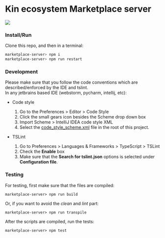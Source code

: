 # Kin ecosystem Marketplace server
![](https://travis-ci.org/kinfoundation/marketplace-server.svg?branch=master)

### Install/Run
Clone this repo, and then in a terminal:
```bash
marketplace-server> npm i
marketplace-server> npm run restart
```

### Development
Please make sure that you follow the code conventions which are described/enforced by the IDE and tslint.  
In any jetbrains based IDE (webstorm, pycharm, intellij, etc):

 - Code style 
   1. Go to the Preferences > Editor > Code Style  
   2. Click the small gears icon besides the Scheme drop down box
   3. Import Scheme > IntelliJ IDEA code style XML  
   4. Select the [code_style_scheme.xml](code_style_scheme.xml) file in the root of this project.

 - TSLint
   1. Go to Preferences > Languages & Frameworks > TypeScript > TSLint
   2. Check the **Enable** box
   3. Make sure that the **Search for tslint.json** options is selected under **Configuration file**.

### Testing
For testing, first make sure that the files are compiled:
```
marketplace-server> npm run build
```
Or, if you want to avoid the *clean* and *lint* part:
```
marketplace-server> npm run transpile
```

After the scripts are compiled, run the tests:
```
marketplace-server> npm test
```